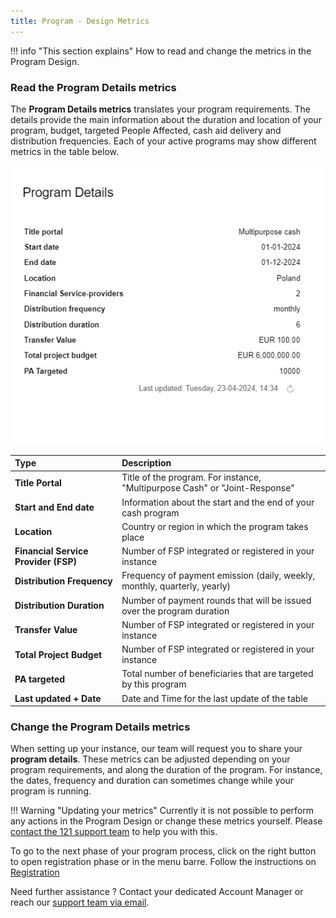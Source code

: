 ```yaml
---
title: Program - Design Metrics
---
```


!!! info "This section explains"
    How to read and change the metrics in the Program Design.

### **Read the Program Details metrics**

The **Program Details metrics** translates your program requirements. The details provide the main information about the duration and location of your program, budget, targeted People Affected, cash aid delivery and distribution frequencies. Each of your active programs may show different metrics in the table below.

![Program Details](../assets/img/ProgramDetailsTable.png)


| Type                                         | Description                                                     |
| :----------                                  | :----------------------|
| **Title Portal**                               | Title of the program. For instance, "Multipurpose Cash" or "Joint-Response" |
| **Start and End date**                         | Information about the start and the end of your cash program   |
| **Location**                                 | Country or region in which the program takes place​       |
| **Financial Service Provider (FSP)**           | Number of FSP integrated or registered in your instance     |
| **Distribution Frequency**                    | Frequency of payment emission (daily, weekly, monthly, quarterly, yearly)   |
| **Distribution Duration**                      | Number of payment rounds that will be issued over the program duration     |
| **Transfer Value**                           | Number of FSP integrated or registered in your instance     |
| **Total Project Budget**                       | Number of FSP integrated or registered in your instance     |
| **PA targeted**                               | Total number of beneficiaries that are targeted by this program    |
| **Last updated + Date**                        | Date and Time for the last update of the table    |




### **Change the Program Details metrics**

When setting up your instance, our team will request you to share your **program details**. These metrics can be adjusted depending on your program requirements, and along the duration of the program. For instance, the dates, frequency and duration can sometimes change while your program is running.

!!! Warning "Updating your metrics"
    Currently it is not possible to perform any actions in the Program Design or change these metrics yourself. Please <a href="mailto:support@121.global">contact the 121 support team</a> to help you with this.


To go to the next phase of your program process, click on the right button to open registration phase or in the menu barre.
Follow the instructions on [Registration](../ProgramOverview/registration.md)




Need further assistance ? Contact your dedicated Account Manager or reach our <a href="mailto:support@121.global">support team via email</a>.